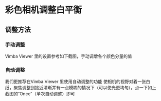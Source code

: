 # 彩色相机调整白平衡

## 调整方法
  ### 手动调整
  Vimba Viewer 里的设置参考如下截图，手动调增各个颜色分量的值
  
  ### 自动调整
  我们更推荐在Vimba Viewer 里使用自动调整的功能
  使相机的视野对着一张白纸，聚焦调整到接近清晰并有一点模糊的情况下（可以使光更均匀），点一下如上截图的“Once”（单次自动调整）即可
